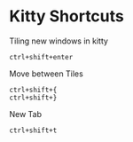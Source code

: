# Kitty Shortcuts

Tiling new windows in kitty
```
ctrl+shift+enter
```
Move between Tiles
```
ctrl+shift+{
ctrl+shift+}
```
New Tab
```
ctrl+shift+t
```

